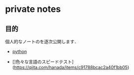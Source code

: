# private notes

## 目的

個人的なノートのを逐次公開します．

* [python](https://github.com/hanada-yasutaka/private-notes/tree/master/pythonstep)

* []色々な言語のスピードテスト](https://qiita.com/hanada/items/c91788bcac2a40f1bb05)
